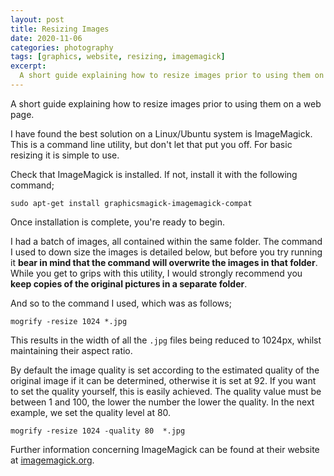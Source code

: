 ```yaml
---
layout: post
title: Resizing Images
date: 2020-11-06
categories: photography
tags: [graphics, website, resizing, imagemagick]
excerpt:
  A short guide explaining how to resize images prior to using them on a web page.
---
```


A short guide explaining how to resize images prior to using them on a web page.

I have found the best solution on a Linux/Ubuntu system is ImageMagick. This is a command line utility, but don't let that put you off. For basic resizing it is simple to use.

Check that ImageMagick is installed. If not, install it with the following command;

```
sudo apt-get install graphicsmagick-imagemagick-compat
```

Once installation is complete, you're ready to begin.

I had a batch of images, all contained within the same folder. The command I used to down size the images is detailed below, but before you try running it **bear in mind that the command will overwrite the images in that folder**. While you get to grips with this utility, I would strongly recommend you **keep copies of the original pictures in a separate folder**.

And so to the command I used, which was as follows;

```
mogrify -resize 1024 *.jpg
```
This results in the width of all the `.jpg` files being reduced to 1024px, whilst maintaining their aspect ratio.

By default the image quality is set according to the estimated quality of the original image if it can be determined, otherwise it is set at 92. If you want to set the quality yourself, this is easily achieved. The quality value must be between 1 and 100, the lower the number the lower the quality. In the next example, we set the quality level at 80.

```
mogrify -resize 1024 -quality 80  *.jpg
```

Further information concerning ImageMagick can be found at their website at [imagemagick.org](https://imagemagick.org/).

